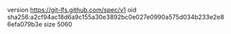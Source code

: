 version https://git-lfs.github.com/spec/v1
oid sha256:a2cf94ac18d6a9c155a30e3892bc0e027e0990a575d034b233e2e86efa079b3e
size 5060

